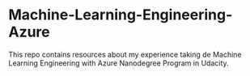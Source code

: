 # Machine-Learning-Engineering-Azure
This repo contains resources about my experience taking de Machine Learning Engineering with Azure Nanodegree Program in Udacity.
